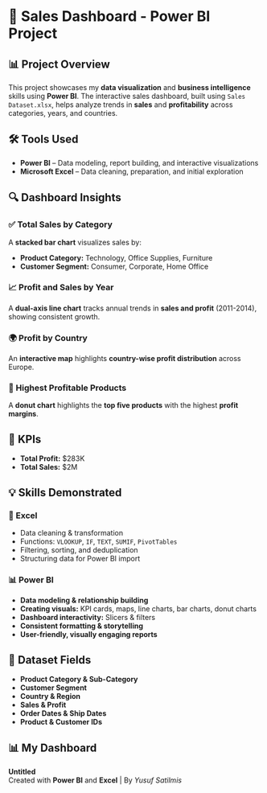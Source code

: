 # 💼 Sales Dashboard - Power BI Project

## 📊 Project Overview
This project showcases my **data visualization** and **business intelligence** skills using **Power BI**. The interactive sales dashboard, built using `Sales Dataset.xlsx`, helps analyze trends in **sales** and **profitability** across categories, years, and countries.

## 🛠️ Tools Used
- **Power BI** – Data modeling, report building, and interactive visualizations  
- **Microsoft Excel** – Data cleaning, preparation, and initial exploration  

## 🔍 Dashboard Insights
### ✅ Total Sales by Category
A **stacked bar chart** visualizes sales by:
- **Product Category:** Technology, Office Supplies, Furniture  
- **Customer Segment:** Consumer, Corporate, Home Office  

### 📈 Profit and Sales by Year
A **dual-axis line chart** tracks annual trends in **sales and profit** (2011-2014), showing consistent growth.

### 🌍 Profit by Country
An **interactive map** highlights **country-wise profit distribution** across Europe.

### 🥇 Highest Profitable Products
A **donut chart** highlights the **top five products** with the highest **profit margins**.

## 📌 KPIs
- **Total Profit:** $283K  
- **Total Sales:** $2M  

## 💡 Skills Demonstrated
### 🔧 Excel
- Data cleaning & transformation  
- Functions: `VLOOKUP`, `IF`, `TEXT`, `SUMIF`, `PivotTables`  
- Filtering, sorting, and deduplication  
- Structuring data for Power BI import  

### 📊 Power BI
- **Data modeling & relationship building**  
- **Creating visuals:** KPI cards, maps, line charts, bar charts, donut charts  
- **Dashboard interactivity:** Slicers & filters  
- **Consistent formatting & storytelling**  
- **User-friendly, visually engaging reports**  

## 📁 Dataset Fields
- **Product Category & Sub-Category**  
- **Customer Segment**  
- **Country & Region**  
- **Sales & Profit**  
- **Order Dates & Ship Dates**  
- **Product & Customer IDs**  

## 📊 My Dashboard
**Untitled**  
Created with **Power BI** and **Excel** | By *Yusuf Satilmis*
